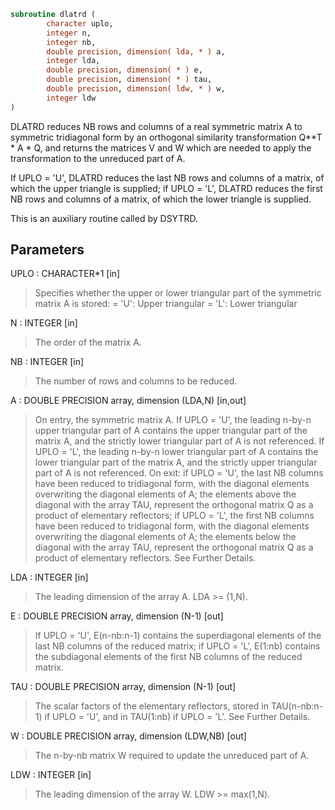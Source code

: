 ```fortran
subroutine dlatrd (
        character uplo,
        integer n,
        integer nb,
        double precision, dimension( lda, * ) a,
        integer lda,
        double precision, dimension( * ) e,
        double precision, dimension( * ) tau,
        double precision, dimension( ldw, * ) w,
        integer ldw
)
```

DLATRD reduces NB rows and columns of a real symmetric matrix A to
symmetric tridiagonal form by an orthogonal similarity
transformation Q\*\*T \* A \* Q, and returns the matrices V and W which are
needed to apply the transformation to the unreduced part of A.

If UPLO = 'U', DLATRD reduces the last NB rows and columns of a
matrix, of which the upper triangle is supplied;
if UPLO = 'L', DLATRD reduces the first NB rows and columns of a
matrix, of which the lower triangle is supplied.

This is an auxiliary routine called by DSYTRD.

## Parameters
UPLO : CHARACTER\*1 [in]
> Specifies whether the upper or lower triangular part of the
> symmetric matrix A is stored:
> = 'U': Upper triangular
> = 'L': Lower triangular

N : INTEGER [in]
> The order of the matrix A.

NB : INTEGER [in]
> The number of rows and columns to be reduced.

A : DOUBLE PRECISION array, dimension (LDA,N) [in,out]
> On entry, the symmetric matrix A.  If UPLO = 'U', the leading
> n-by-n upper triangular part of A contains the upper
> triangular part of the matrix A, and the strictly lower
> triangular part of A is not referenced.  If UPLO = 'L', the
> leading n-by-n lower triangular part of A contains the lower
> triangular part of the matrix A, and the strictly upper
> triangular part of A is not referenced.
> On exit:
> if UPLO = 'U', the last NB columns have been reduced to
> tridiagonal form, with the diagonal elements overwriting
> the diagonal elements of A; the elements above the diagonal
> with the array TAU, represent the orthogonal matrix Q as a
> product of elementary reflectors;
> if UPLO = 'L', the first NB columns have been reduced to
> tridiagonal form, with the diagonal elements overwriting
> the diagonal elements of A; the elements below the diagonal
> with the array TAU, represent the  orthogonal matrix Q as a
> product of elementary reflectors.
> See Further Details.

LDA : INTEGER [in]
> The leading dimension of the array A.  LDA >= (1,N).

E : DOUBLE PRECISION array, dimension (N-1) [out]
> If UPLO = 'U', E(n-nb:n-1) contains the superdiagonal
> elements of the last NB columns of the reduced matrix;
> if UPLO = 'L', E(1:nb) contains the subdiagonal elements of
> the first NB columns of the reduced matrix.

TAU : DOUBLE PRECISION array, dimension (N-1) [out]
> The scalar factors of the elementary reflectors, stored in
> TAU(n-nb:n-1) if UPLO = 'U', and in TAU(1:nb) if UPLO = 'L'.
> See Further Details.

W : DOUBLE PRECISION array, dimension (LDW,NB) [out]
> The n-by-nb matrix W required to update the unreduced part
> of A.

LDW : INTEGER [in]
> The leading dimension of the array W. LDW >= max(1,N).
